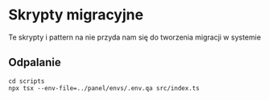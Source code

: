 # Skrypty migracyjne

Te skrypty i pattern na nie przyda nam się do tworzenia migracji w systemie

## Odpalanie

```
cd scripts
npx tsx --env-file=../panel/envs/.env.qa src/index.ts
```
